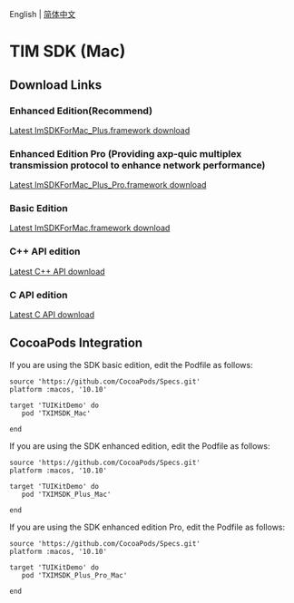 English | [简体中文](./README_ZH.md)

# TIM SDK (Mac)

## Download Links

### Enhanced Edition(Recommend)
[Latest ImSDKForMac_Plus.framework download](https://im.sdk.qcloud.com/download/plus/7.4.4643/ImSDKForMac_Plus_7.4.4643.framework.zip)

### Enhanced Edition Pro (Providing axp-quic multiplex transmission protocol to enhance network performance)
[Latest ImSDKForMac_Plus_Pro.framework download](https://im.sdk.qcloud.com/download/plus/7.4.4643/ImSDKForMac_Plus_Pro_7.4.4643.framework.zip)

### Basic Edition
[Latest ImSDKForMac.framework download](https://im.sdk.qcloud.com/download/standard/5.1.62/TIM_SDK_Mac_latest_framework.zip)

### C++ API edition
[Latest C++ API download](https://im.sdk.qcloud.com/download/plus/7.4.4643/cross_platform/ImSDK_Mac_CPP_7.4.4643.framework.zip)

### C API edition
[Latest C API download](https://im.sdk.qcloud.com/download/plus/7.4.4643/cross_platform/ImSDK_Mac_C_7.4.4643.framework.zip)

## CocoaPods Integration
If you are using the SDK basic edition, edit the Podfile as follows:

```
source 'https://github.com/CocoaPods/Specs.git'
platform :macos, '10.10'

target 'TUIKitDemo' do
   pod 'TXIMSDK_Mac'

end

```

If you are using the SDK enhanced edition, edit the Podfile as follows:

```
source 'https://github.com/CocoaPods/Specs.git'
platform :macos, '10.10'

target 'TUIKitDemo' do
   pod 'TXIMSDK_Plus_Mac'

end

```

If you are using the SDK enhanced edition Pro, edit the Podfile as follows:

```
source 'https://github.com/CocoaPods/Specs.git'
platform :macos, '10.10'

target 'TUIKitDemo' do
   pod 'TXIMSDK_Plus_Pro_Mac'

end

```
